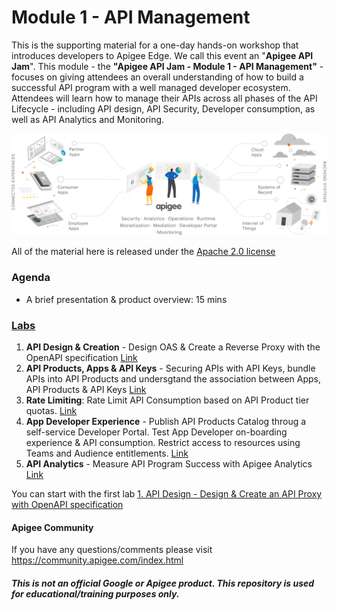 # Module 1 - API Management
This is the supporting material for a one-day hands-on workshop that introduces developers to Apigee Edge. We call this event an "**Apigee API Jam**". This module - the **"Apigee API Jam - Module 1 - API Management"** - focuses on giving attendees an overall understanding of how to build a successful API program with a well managed developer ecosystem. Attendees will learn how to manage their APIs across all phases of the API Lifecycle - including API design, API Security, Developer consumption, as well as API Analytics and Monitoring. 

![image alt text](./media/APIManagement.png)

All of the material here is released under the [Apache 2.0 license](./LICENSE.md)

### Agenda
* A brief presentation & product overview: 15 mins

### [Labs](./Labs) 
1. **API Design & Creation** - Design OAS & Create a Reverse Proxy with the OpenAPI specification [Link](./Labs/Lab%201)
2. **API Products, Apps & API Keys** - Securing APIs with API Keys, bundle APIs into API Products and undersgtand the association between Apps, API Products & API Keys [Link](./Labs/Lab%202)
3. **Rate Limiting**: Rate Limit API Consumption based on API Product tier quotas. [Link](./Labs/Lab%203)
4. **App Developer Experience** - Publish API Products Catalog throug a self-service Developer Portal. Test App Developer on-boarding experience & API consumption. Restrict access to resources using Teams and Audience entitlements. [Link](./Labs/Lab%204)
5. **API Analytics** - Measure API Program Success with Apigee Analytics [Link](./Labs/Lab%205)

You can start with the first lab [1. API Design - Design & Create an API Proxy with OpenAPI specification](./Labs/Lab%201)

#### Apigee Community 
If you have any questions/comments please visit https://community.apigee.com/index.html

##### This is not an official Google or Apigee product. This repository is used for educational/training purposes only.
